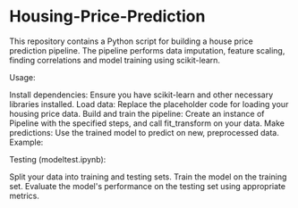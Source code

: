 # Housing-Price-Prediction



This repository contains a Python script for building a house price prediction pipeline. The pipeline performs data imputation, feature scaling, finding correlations and model training using scikit-learn.

Usage:

Install dependencies: Ensure you have scikit-learn and other necessary libraries installed.
Load data: Replace the placeholder code for loading your housing price data.
Build and train the pipeline: Create an instance of Pipeline with the specified steps, and call fit_transform on your data.
Make predictions: Use the trained model to predict on new, preprocessed data.
Example:


Testing (modeltest.ipynb):

Split your data into training and testing sets.
Train the model on the training set.
Evaluate the model's performance on the testing set using appropriate metrics.
